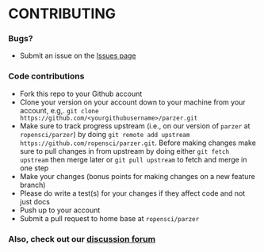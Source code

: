 # CONTRIBUTING #

### Bugs?

* Submit an issue on the [Issues page](https://github.com/ropensci/parzer/issues)

### Code contributions

* Fork this repo to your Github account
* Clone your version on your account down to your machine from your account, e.g,. `git clone https://github.com/<yourgithubusername>/parzer.git`
* Make sure to track progress upstream (i.e., on our version of `parzer` at `ropensci/parzer`) by doing `git remote add upstream https://github.com/ropensci/parzer.git`. Before making changes make sure to pull changes in from upstream by doing either `git fetch upstream` then merge later or `git pull upstream` to fetch and merge in one step
* Make your changes (bonus points for making changes on a new feature branch)
* Please do write a test(s) for your changes if they affect code and not just docs
* Push up to your account
* Submit a pull request to home base at `ropensci/parzer`

### Also, check out our [discussion forum](https://discuss.ropensci.org)
